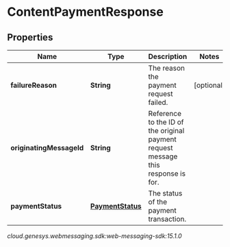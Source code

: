 # ContentPaymentResponse


## Properties

| Name | Type | Description | Notes |
| ------------ | ------------- | ------------- | ------------- |
| **failureReason** | **String** | The reason the payment request failed. |  [optional] |
| **originatingMessageId** | **String** | Reference to the ID of the original payment request message this response is for. |  |
| **paymentStatus** | [**PaymentStatus**](PaymentStatus) | The status of the payment transaction. |  |




_cloud.genesys.webmessaging.sdk:web-messaging-sdk:15.1.0_
